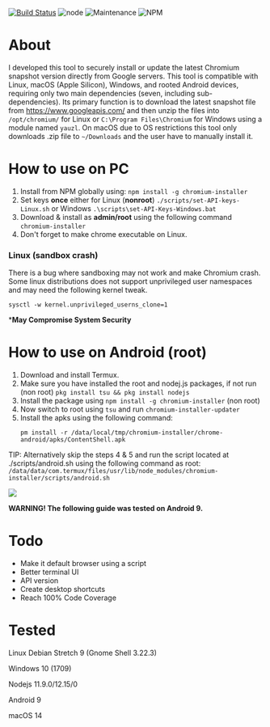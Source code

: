 [![Build Status](https://travis-ci.org/crafter999/chromium-installer.svg?branch=master)](https://travis-ci.org/crafter999/chromium-installer)
![node](https://img.shields.io/node/v/chromium-installer.svg) ![Maintenance](https://img.shields.io/maintenance/yes/2024.svg) ![NPM](https://img.shields.io/npm/l/chromium-installer.svg)

# About

I developed this  tool to securely install or update the latest Chromium snapshot version directly from Google servers. This tool is compatible with Linux, macOS (Apple Silicon), Windows, and rooted Android devices, requiring only two main dependencies (seven, including sub-dependencies). Its primary function is to download the latest snapshot file from https://www.googleapis.com/ and then unzip the files into `/opt/chromium/` for Linux or `C:\Program Files\Chromium` for Windows using a module named `yauzl`. On macOS due to OS restrictions this tool only downloads .zip file to `~/Downloads` and the user have to manually install it.

# How to use on PC

1. Install from NPM globally using: `npm install -g chromium-installer`
1. Set keys **once** either for Linux (**nonroot**) `./scripts/set-API-keys-Linux.sh` or Windows
`.\scripts\set-API-Keys-Windows.bat`
1. Download & install as **admin/root** using the following command `chromium-installer`
1. Don't forget to make chrome executable on Linux.
### Linux (sandbox crash)
There is a bug where sandboxing may not work and make Chromium crash. 
Some linux distributions does not support unprivileged user namespaces and may need the following kernel tweak.  

```
sysctl -w kernel.unprivileged_userns_clone=1
```
***May Compromise System Security**

# How to use on Android (**root**) 
1. Download and install Termux.
1. Make sure you have installed the root and nodej.js packages, if not run
   (non root) `pkg install tsu && pkg install nodejs`
1. Install the package using `npm install -g chromium-installer` (non root) 
1. Now switch to root using `tsu` and run `chromium-installer-updater`
1. Install the apks using the following command:
    ```
    pm install -r /data/local/tmp/chromium-installer/chrome-android/apks/ContentShell.apk
    ```
TIP: Alternatively skip the steps 4 & 5 and run the script 
located at ./scripts/android.sh using the following command as root: 
```/data/data/com.termux/files/usr/lib/node_modules/chromium-installer/scripts/android.sh```

![](https://user-images.githubusercontent.com/27963519/79260134-7452d080-7e96-11ea-967c-2b1cba19c182.gif)


**WARNING! The following guide was tested on Android 9.**

# Todo

+ Make it default browser using a script
+ Better terminal UI
+ API version
+ Create desktop shortcuts
+ Reach 100% Code Coverage


# Tested
Linux Debian Stretch 9 (Gnome Shell 3.22.3)

Windows 10 (1709)

Nodejs 11.9.0/12.15/0

Android 9

macOS 14
